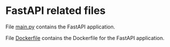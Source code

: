 # FastAPI related files

File [main.py](main.py) contains the FastAPI application.

File [Dockerfile](Dockerfile) contains the Dockerfile for the FastAPI application.